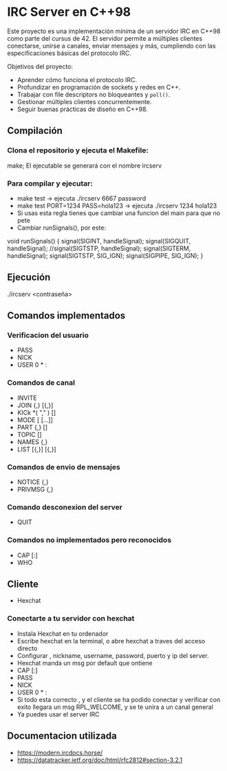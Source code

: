 
# IRC Server en C++98

Este proyecto es una implementación mínima de un servidor IRC en C++98 como parte del cursus de 42. El servidor permite a múltiples clientes conectarse, unirse a canales, enviar mensajes y más, cumpliendo con las especificaciones básicas del protocolo IRC.

Objetivos del proyecto:

- Aprender cómo funciona el protocolo IRC.
- Profundizar en programación de sockets y redes en C++.
- Trabajar con file descriptors no bloqueantes y `poll()`.
- Gestionar múltiples clientes concurrentemente.
- Seguir buenas prácticas de diseño en C++98.

## Compilación

### Clona el repositorio y ejecuta el Makefile:
make; 
El ejecutable se generará con el nombre ircserv

### Para compilar y ejecutar:
- make test                         → ejecuta ./ircserv 6667 password
- make test PORT=1234 PASS=hola123  → ejecuta ./ircserv 1234 hola123
- Si usas esta regla tienes que cambiar una funcion del main para que no pete
- Cambiar runSignals(), por este:

void	runSignals() {
	signal(SIGINT, handleSignal);
	signal(SIGQUIT, handleSignal);
	//signal(SIGTSTP, handleSignal);
	signal(SIGTERM, handleSignal);
	signal(SIGTSTP, SIG_IGN);
	signal(SIGPIPE, SIG_IGN);
}

## Ejecución

./ircserv <puerto> <contraseña>

## Comandos implementados

### Verificacion del usuario
- PASS <Password>
- NICK <Nickname>
- USER <Username> 0 * :<Realname>

### Comandos de canal
- INVITE <nickname> <channel>
- JOIN <channel>{,<channel>} [<key>{,<key>}]
- KICk <channel> <user> *( "," <user> ) [<comment>]
- MODE <target> [<modestring> [<mode arguments>...]]
- PART <channel>{,<channel>} [<reason>]
- TOPIC <channel> [<topic>]
- NAMES <channel>{,<channel>}
- LIST [<channel>{,<channel>}] [<elistcond>{,<elistcond>}]

### Comandos de envio de mensajes
- NOTICE <target>{,<target>} <text to be sent>
- PRIVMSG <target>{,<target>} <text to be sent>

### Comando desconexion del server
- QUIT <reason>

### Comandos no implementados pero reconocidos
- CAP <subcommand> [:<capabilities>]
- WHO <mask>

## Cliente 

- Hexchat

### Conectarte a tu servidor con hexchat

- Instala Hexchat en tu ordenador
- Escribe hexchat en la terminal, o abre hexchat a traves del acceso directo
- Configurar , nickname, username, password, puerto y ip del server.
- Hexchat manda un msg por default que ontiene
- CAP <subcommand> [:<capabilities>]
- PASS <Password>
- NICK <Nickname>
- USER <Username> 0 * :<Realname>
- Si todo esta correcto , y el cliente se ha podido conectar y verificar con exito llegara un msg RPL_WELCOME, y se te unira a un canal general
- Ya puedes usar el server IRC

## Documentacion utilizada

- https://modern.ircdocs.horse/
- https://datatracker.ietf.org/doc/html/rfc2812#section-3.2.1

